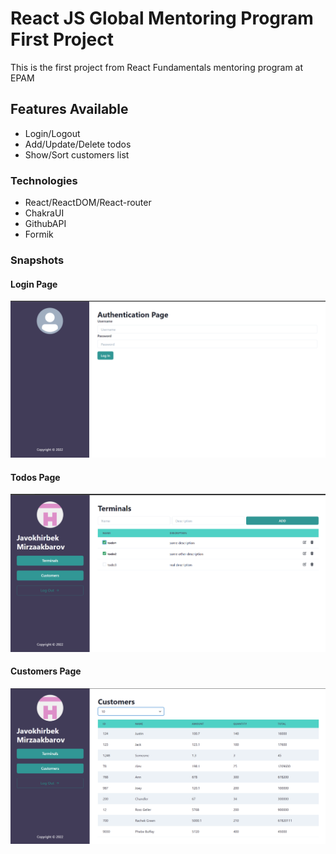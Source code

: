 # React JS Global Mentoring Program First Project

This is the first project from React Fundamentals mentoring program at EPAM

## Features Available

- Login/Logout
- Add/Update/Delete todos
- Show/Sort customers list

### Technologies

- React/ReactDOM/React-router
- ChakraUI
- GithubAPI
- Formik

### Snapshots

#### Login Page

![Login Page](https://github.com/JavokhirbekMirzaakbarov/RGMP-first-project/blob/main/public/images/login.png)

#### Todos Page

![Todos Page](https://github.com/JavokhirbekMirzaakbarov/RGMP-first-project/blob/main/public/images/todos.png)

#### Customers Page

![Customers Page](https://github.com/JavokhirbekMirzaakbarov/RGMP-first-project/blob/main/public/images/customers.png)
